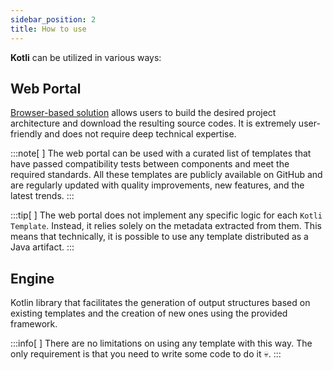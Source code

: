 ```yaml
---
sidebar_position: 2
title: How to use
---
```


**Kotli** can be utilized in various ways:

## Web Portal
[Browser-based solution](https://kotli.xyz/project) allows users to build the desired project architecture and download the resulting source codes.
It is extremely user-friendly and does not require deep technical expertise.

:::note[&nbsp;]
The web portal can be used with a curated list of templates that have passed compatibility tests between components and meet the required standards.
All these templates are publicly available on GitHub and are regularly updated with quality improvements, new features, and the latest trends.
:::

:::tip[&nbsp;]
The web portal does not implement any specific logic for each `Kotli Template`.
Instead, it relies solely on the metadata extracted from them.
This means that technically, it is possible to use any template distributed as a Java artifact.
:::

## Engine
Kotlin library that facilitates the generation of output structures based on existing templates and the creation of new ones using the provided framework.

:::info[&nbsp;]
There are no limitations on using any template with this way. The only requirement is that you need to write some code to do it 💀.
:::
